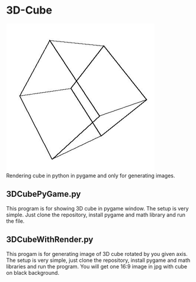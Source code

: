 # 3D-Cube
![first generated image](./rotated_cube.jpg)<br>
Rendering cube in python in pygame and only for generating images.

## 3DCubePyGame.py
This program is for showing 3D cube in pygame window. The setup is very simple. Just clone the repository, install pygame and math library 
and run the file.

## 3DCubeWithRender.py
This progam is for generating image of 3D cube rotated by you given axis. The setup is very simple, just clone the repository, install pygame and math libraries and run the program. You will get one 16:9 image in jpg with cube on black background.